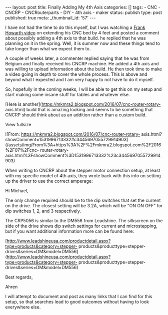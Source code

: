 \--- layout: post title: Finally Adding My 4th Axis categories: [] tags: \-
CNC \- CNCRP \- CNCRouterparts \- DIY \- 4th axis \- maker status: publish
type: post published: true meta: _thumbnail_id: '57' \---

I have not had the time to do this myself, but I was watching a [Frank Howarth
video](https://youtu.be/ygND7TFziF8) on extending his CNC bed by 4 feet and
posted a comment about possibly adding a 4th axis to that build. he replied
that he was planning on it in the spring. Well, it is summer now and these
things tend to take longer than what we expect them to.

A couple of weeks later, a commenter replied saying that he was from Belgium
and finally received his CNCRP machine. He added a 4th axis and was willing to
upload information about the build. He then took time to make a video going in
depth to cover the whole process. This is above and beyond what I expected and
I am very happy to not have to do it myself.

So, hopefully in the coming weeks, I will be able to get this on my setup and
start making some insane stuff for tables and whatever else.

[Here is another](https://mkmra2.blogspot.com/2016/07/cnc-router-rotary-
axis.html) build that is amazing looking and seems to be something that CNCRP
should think about as an addition rather than a custom build.

View fullsize

![From: https://mkmra2.blogspot.com/2016/07/cnc-router-rotary-
axis.html?showComment=1531996713332#c3445697055729914903](/assets/img/From%3A+https%3A%2F%2Fmkmra2.blogspot.com%2F2016%2F07%2Fcnc-
router-rotary-axis.html%3FshowComment%3D1531996713332%23c3445697055729914903)

When writing to CNCRP about the stepper motor connection setup, at least with
my specific model of 4th axis, they wrote back with this info on setting up
the driver to use the correct amperage:

Hi Michael,

The only change required should be to the dip switches that set the current on
the drive. The closest setting will be 3.2A, which will be "ON ON OFF" for dip
switches 1, 2, and 3 respectively.

The CRP5056 is similar to the DM556 from Leadshine. The silkscreen on the side
of the drive shows dip switch settings for current and microstepping, but if
you want additional information more can be found here:

[http://www.leadshineusa.com/productdetail.aspx?type=products&category=stepper-
products&producttype=stepper-
drives&series=DM&model=DM556](http://www.leadshineusa.com/productdetail.aspx?type=products&category=stepper-
products&producttype=stepper-drives&series=DM&model=DM556)

Best regards,

Ahren

I will attempt to document and post as many links that I can find for this
setup, so that searches lead to good outcomes without having to look
everywhere else.

